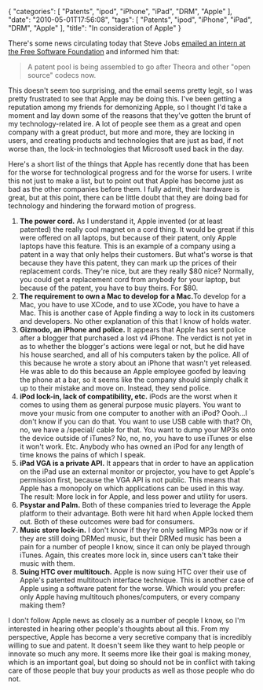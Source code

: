 {
    "categories": [
        "Patents", 
        "ipod", 
        "iPhone", 
        "iPad", 
        "DRM", 
        "Apple"
    ], 
    "date": "2010-05-01T17:56:08", 
    "tags": [
        "Patents", 
        "ipod", 
        "iPhone", 
        "iPad", 
        "DRM", 
        "Apple"
    ], 
    "title": "In consideration of Apple"
}

There's some news circulating today that Steve Jobs <a href="http://hugoroy.eu/jobs-os.php" target="_blank">emailed an intern at the Free Software Foundation</a> and informed him that:<blockquote>A patent pool is being assembled to go after Theora and other "open source" codecs now.</blockquote>

This doesn't seem too surprising, and the email seems pretty legit, so I was pretty frustrated to see that Apple may be doing this. I've been getting a reputation among my friends for demonizing Apple, so I thought I'd take a moment and lay down some of the reasons that they've gotten the brunt of my technology-related ire. A lot of people see them as a great and open company with a great product, but more and more, they are locking in users, and creating products and technologies that are just as bad, if not worse than, the lock-in technologies that Microsoft used back in the day.

Here's a short list of the things that Apple has recently done that has been for the worse for technological progress and for the worse for users. I write this not just to make a list, but to point out that Apple has become just as bad as the other companies before them. I fully admit, their hardware is great, but at this point, there can be little doubt that they are doing bad for technology and hindering the forward motion of progress.
<ol>
<li><strong>The power cord.</strong> As I understand it, Apple invented (or at least patented) the really cool magnet on a cord thing. It would be great if this were offered on all laptops, but because of their patent, only Apple laptops have this feature. This is an example of a company using a patent in a way that only helps their customers. But what's worse is that because they have this patent, they can mark up the prices of their replacement cords. They're nice, but are they really $80 nice? Normally, you could get a replacement cord from anybody for your laptop, but because of the patent, you have to buy theirs. For $80.</li>
<li><strong>The requirement to own a Mac to develop for a Mac.</strong>To develop for a Mac, you have to use XCode, and to use XCode, you have to have a Mac. This is another case of Apple finding a way to lock in its customers and developers. No other explanation of this that I know of holds water.</li>
<li><strong>Gizmodo, an iPhone and police.</strong> It appears that Apple has sent police after a blogger that purchased a lost v4 iPhone. The verdict is not yet in as to whether the blogger's actions were legal or not, but he did have his house searched, and all of his computers taken by the police. All of this because he wrote a story about an iPhone that wasn't yet released. He was able to do this because an Apple employee goofed by leaving the phone at a bar, so it seems like the company should simply chalk it up to their mistake and move on. Instead, they send police.</li>
<li><strong>iPod lock-in, lack of compatibility, etc.</strong> iPods are the worst when it comes to using them as general purpose music players. You want to move your music from one computer to another with an iPod? Oooh...I don't know if you can do that. You want to use USB cable with that? Oh, no, we have a /special/ cable for that. You want to dump your MP3s onto the device outside of iTunes? No, no, no, you have to use iTunes or else it won't work. Etc. Anybody who has owned an iPod for any length of time knows the pains of which I speak.</li>
<li><strong>iPad VGA is a private API.</strong> It appears that in order to have an application on the iPad use an external monitor or projector, you have to get Apple's permission first, because the VGA API is not public. This means that Apple has a monopoly on which applications can be used in this way. The result: More lock in for Apple, and less power and utility for users.</li>
<li><strong>Psystar and Palm.</strong> Both of these companies tried to leverage the Apple platform to their advantage. Both were hit hard when Apple locked them out. Both of these outcomes were bad for consumers.</li>
<li><strong>Music store lock-in.</strong> I don't know if they're only selling MP3s now or if they are still doing DRMed music, but their DRMed music has been a pain for a number of people I know, since it can only be played through iTunes. Again, this creates more lock in, since users can't take their music with them.</li>
<li><strong>Suing HTC over multitouch.</strong> Apple is now suing HTC over their use of Apple's patented multitouch interface technique. This is another case of Apple using a software patent for the worse. Which would you prefer: only Apple having multitouch phones/computers, or every company making them?</li>
</ol>

I don't follow Apple news as closely as a number of people I know, so I'm interested in hearing other people's thoughts about all this. From my perspective, Apple has become a very secretive company that is incredibly willing to sue and patent. It doesn't seem like they want to help people or innovate so much any more. It seems more like their goal is making money, which is an important goal, but doing so should not be in conflict with taking care of those people that buy your products as well as those people who do not.